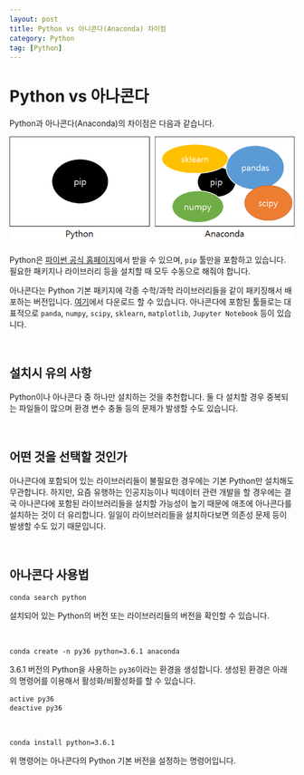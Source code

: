 ```yaml
---
layout: post
title: Python vs 아니콘다(Anaconda) 차이점
category: Python
tag: [Python]
---
```

# Python vs 아나콘다

Python과 아나콘다(Anaconda)의 차이점은 다음과 같습니다.

![Image](/assets/2017-11-07-python-vs-anaconda/01.png)

Python은 [파이썬 공식 홈페이지](https://www.python.org/)에서 받을 수 있으며, `pip` 툴만을 포함하고 있습니다. 필요한 패키지나 라이브러리 등을 설치할 때 모두 수동으로 해줘야 합니다.

아나콘다는 Python 기본 패키지에 각종 수학/과학 라이브러리들을 같이 패키징해서 배포하는 버전입니다. [여기](https://www.anaconda.com/download/)에서 다운로드 할 수 있습니다. 아나콘다에 포함된 툴들로는 대표적으로 `panda`, `numpy`, `scipy`, `sklearn`, `matplotlib`, `Jupyter Notebook` 등이 있습니다.

<br>

## 설치시 유의 사항

Python이나 아나콘다 중 하나만 설치하는 것을 추천합니다. 둘 다 설치할 경우 중복되는 파일들이 많으며 환경 변수 충돌 등의 문제가 발생할 수도 있습니다.

<br>

## 어떤 것을 선택할 것인가

아나콘다에 포함되어 있는 라이브러리들이 불필요한 경우에는 기본 Python만 설치해도 무관합니다. 하지만, 요즘 유행하는 인공지능이나 빅데이터 관련 개발을 할 경우에는 결국 아나콘다에 포함된 라이브러리들을 설치할 가능성이 높기 때문에 애초에 아나콘다를 설치하는 것이 더 유리합니다. 일일이 라이브러리들을 설치하다보면 의존성 문제 등이 발생할 수도 있기 때문입니다.

<br>

## 아나콘다 사용법

~~~
conda search python
~~~

설치되어 있는 Python의 버전 또는 라이브러리들의 버전을 확인할 수 있습니다.

<br>

~~~
conda create -n py36 python=3.6.1 anaconda
~~~

3.6.1 버전의 Python을 사용하는 `py36`이라는 환경을 생성합니다. 생성된 환경은 아래의 명령어를 이용해서 활성화/비활성화를 할 수 있습니다.

~~~
active py36
deactive py36
~~~

<br>

~~~
conda install python=3.6.1
~~~

위 명령어는 아나콘다의 Python 기본 버전을 설정하는 명령어입니다.